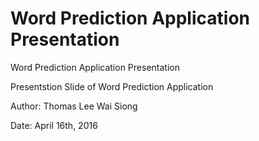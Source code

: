 # Word Prediction Application Presentation
Word Prediction Application Presentation

Presentstion Slide of Word Prediction Application

Author: Thomas Lee Wai Siong

Date: April 16th, 2016

